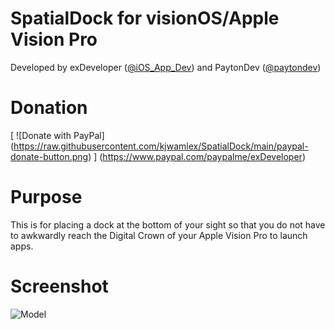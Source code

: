 # SpatialDock for visionOS/Apple Vision Pro
Developed by exDeveloper ([@iOS_App_Dev](https://twitter.com/iOS_App_Dev)) and PaytonDev ([@paytondev](https://twitter.com/paytondev))

# Donation
[
  ![Donate with PayPal]
  (https://raw.githubusercontent.com/kjwamlex/SpatialDock/main/paypal-donate-button.png)
]
(https://www.paypal.com/paypalme/exDeveloper)

# Purpose
This is for placing a dock at the bottom of your sight so that you do not have to awkwardly reach the Digital Crown of your Apple Vision Pro to launch apps.

# Screenshot
![Model](https://raw.githubusercontent.com/kjwamlex/SpatialDock/main/simulator_screenshot_E092138F-E2EF-4EC7-9968-09DFE76D9440.png)
